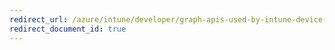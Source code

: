```yaml
---
redirect_url: /azure/intune/developer/graph-apis-used-by-intune-device-configuration-windows
redirect_document_id: true
---
```

